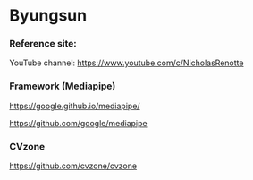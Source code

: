 # Byungsun

### Reference site:
YouTube channel: https://www.youtube.com/c/NicholasRenotte

### Framework (Mediapipe)
https://google.github.io/mediapipe/

https://github.com/google/mediapipe

### CVzone
https://github.com/cvzone/cvzone
